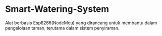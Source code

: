 # Smart-Watering-System
Alat berbasis Esp8266(NodeMcu) yang dirancang untuk membantu dalam pengelolaan taman, terutama dalam sistem penyiraman.